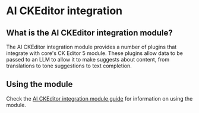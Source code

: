 # AI CKEditor integration
## What is the AI CKEditor integration module?
The AI CKEditor integration module provides a number of plugins that integrate
with core's CK Editor 5 module. These plugins allow data to be passed to an LLM
to allow it to make suggests about content, from translations to tone
suggestions to text completion. 

## Using the module
Check the [AI CKEditor integration module guide](https://project.pages.drupalcode.org/ai/modules/ai_ckeditor/index.md) for
information on using the module.